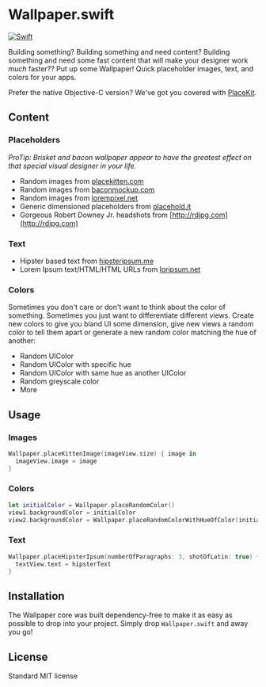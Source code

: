 Wallpaper.swift
=========

[![Swift](https://img.shields.io/badge/Swift-4.0-orange.svg?style=flat-square)]()


Building something? Building something and need content? Building something and need some fast content that will make your designer work _much_ faster?? Put up some Wallpaper! Quick placeholder images, text, and colors for your apps.

Prefer the native Objective-C version? We've got you covered with [PlaceKit](http://github.com/larsacus/PlaceKit).

## Content
### Placeholders

_ProTip: Brisket and bacon wallpaper appear to have the greatest effect on that special visual designer in your life._

  - Random images from [placekitten.com](http://placekitten.com)
  - Random images from [baconmockup.com](http://baconmockup.com)
  - Random images from [lorempixel.net](http://lorempixel.com)
  - Generic dimensioned placeholders from [placehold.it](http://placehold.it)
  - Gorgeous Robert Downey Jr. headshots from [http://rdjpg.com](http://rdjpg.com)

### Text
  - Hipster based text from [hipsteripsum.me](http://hipsteripsum.me)
  - Lorem Ipsum text/HTML/HTML URLs from [loripsum.net](http://loripsum.net)

### Colors

Sometimes you don't care or don't want to think about the color of something. Sometimes you just want to differentiate different views. Create new colors to give you bland UI some dimension, give new views a random color to tell them apart or generate a new random color matching the hue of another:

- Random UIColor
- Random UIColor with specific hue
- Random UIColor with same hue as another UIColor
- Random greyscale color
- More

## Usage

### Images

```` swift
Wallpaper.placeKittenImage(imageView.size) { image in
  imageView.image = image
}
````

### Colors

```` swift
let initialColor = Wallpaper.placeRandomColor()
view1.backgroundColor = initialColor
view2.backgroundColor = Wallpaper.placeRandomColorWithHueOfColor(initialColor)
````

### Text

```` swift
Wallpaper.placeHipsterIpsum(numberOfParagraphs: 3, shotOfLatin: true) { hipsterText in
  textView.text = hipsterText
}
````

## Installation
The Wallpaper core was built dependency-free to make it as easy as possible to drop into your project. Simply drop `Wallpaper.swift` and away you go!

## License
Standard MIT license
